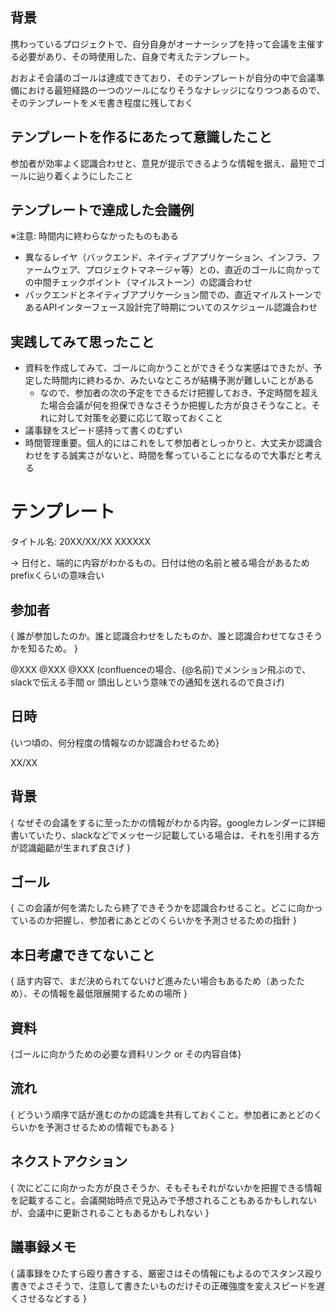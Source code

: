 ## 背景

携わっているプロジェクトで、自分自身がオーナーシップを持って会議を主催する必要があり、その時使用した、自身で考えたテンプレート。

おおよそ会議のゴールは達成できており、そのテンプレートが自分の中で会議準備における最短経路の一つのツールになりそうなナレッジになりつつあるので、そのテンプレートをメモ書き程度に残しておく

## テンプレートを作るにあたって意識したこと

参加者が効率よく認識合わせと、意見が提示できるような情報を据え、最短でゴールに辿り着くようにしたこと

## テンプレートで達成した会議例

※注意: 時間内に終わらなかったものもある

- 異なるレイヤ（バックエンド、ネイティブアプリケーション、インフラ、ファームウェア、プロジェクトマネージャ等）との、直近のゴールに向かっての中間チェックポイント（マイルストーン）の認識合わせ
- バックエンドとネイティブアプリケーション間での、直近マイルストーンであるAPIインターフェース設計完了時期についてのスケジュール認識合わせ

## 実践してみて思ったこと

- 資料を作成してみて、ゴールに向かうことができそうな実感はできたが、予定した時間内に終わるか、みたいなところが結構予測が難しいことがある
  - なので、参加者の次の予定をできるだけ把握しておき、予定時間を超えた場合会議が何を担保できなさそうか把握した方が良さそうなこと。それに対して対策を必要に応じて取っておくこと
- 議事録をスピード感持って書くのむずい
- 時間管理重要。個人的にはこれをして参加者としっかりと、大丈夫か認識合わせをする誠実さがないと、時間を奪っていることになるので大事だと考える

# テンプレート

タイトル名: 20XX/XX/XX XXXXXX

→ 日付と、端的に内容がわかるもの。日付は他の名前と被る場合があるためprefixくらいの意味合い

## 参加者

{ 誰が参加したのか。誰と認識合わせをしたものか、誰と認識合わせてなさそうかを知るため。 }

@XXX @XXX @XXX (confluenceの場合、{@名前}でメンション飛ぶので、slackで伝える手間 or 頭出しという意味での通知を送れるので良さげ)

## 日時

{いつ頃の、何分程度の情報なのか認識合わせるため}

XX/XX

## 背景

{  なぜその会議をするに至ったかの情報がわかる内容。googleカレンダーに詳細書いていたり、slackなどでメッセージ記載している場合は、それを引用する方が認識齟齬が生まれず良さげ } 

## ゴール

{ この会議が何を満たしたら終了できそうかを認識合わせること。どこに向かっているのか把握し、参加者にあとどのくらいかを予測させるための指針 }

 ## 本日考慮できてないこと

{ 話す内容で、まだ決められてないけど進みたい場合もあるため（あったため）、その情報を最低限展開するための場所 }

## 資料

{ゴールに向かうための必要な資料リンク or その内容自体}

## 流れ

{ どういう順序で話が進むのかの認識を共有しておくこと。参加者にあとどのくらいかを予測させるための情報でもある }

## ネクストアクション

{ 次にどこに向かった方が良さそうか、そもそもそれがないかを把握できる情報を記載すること。会議開始時点で見込みで予想されることもあるかもしれないが、会議中に更新されることもあるかもしれない }

## 議事録メモ

{ 議事録をひたすら殴り書きする、厳密さはその情報にもよるのでスタンス殴り書きでよさそうで、注意して書きたいものだけその正確強度を変えスピードを遅くさせるなどする }






